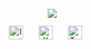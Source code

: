 
<p align="center">
  <!-- Typing -->
  <a href="">
    <img src="https://elif-natsu.github.io/assets/svgtest.svg" /></a>
</p>

<!-- Social icons section -->
<p align="center">
  <a href="https://instagram.com/natsuu___/"><img width="25px" alt="Instagram" title="Instragram" src="https://i.imgur.com/xB5SZSR.png"/></a> &#8287;&#8287;&#8287;&#8287;&#8287;
  <a href="https://x.com/Natssuu__"><img width="25px" alt="X" title="X" src="https://i.imgur.com/4e7TNt4.png"/></a> &#8287;&#8287;&#8287;&#8287;&#8287;
  <a href="https://discordapp.com/users/365643568871899146"><img width="25px" alt="Twitter" title="Twitter" src="https://i.imgur.com/9gxwDz7.png"/></a>
  &#8287;&#8287;&#8287;&#8287;&#8287;


